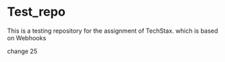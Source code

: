 # Test_repo
This is a testing repository for the assignment of TechStax. which is based on Webhooks

change 25
